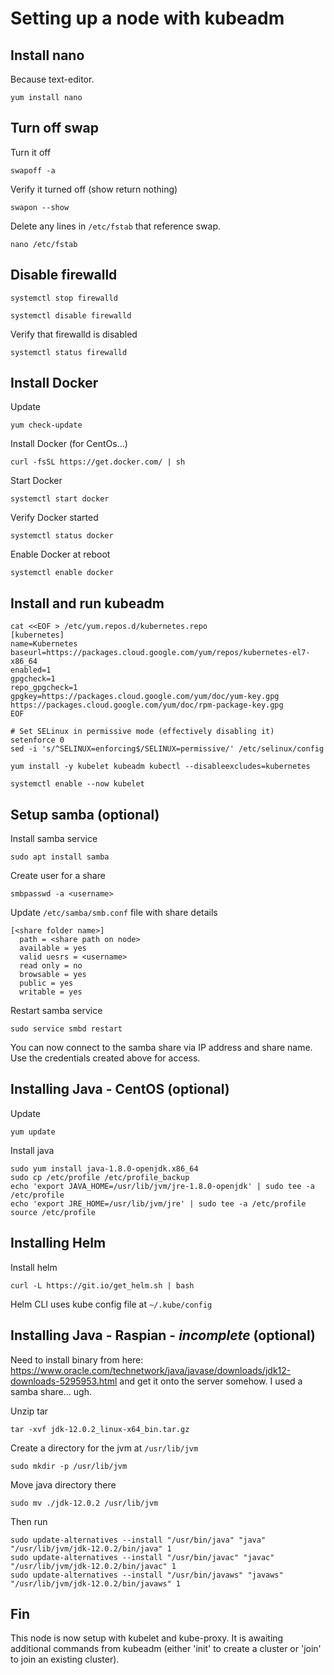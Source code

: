 # Setting up a node with kubeadm

## Install nano

Because text-editor.

`yum install nano`

## Turn off swap

Turn it off

`swapoff -a`

Verify it turned off (show return nothing)

`swapon --show`

Delete any lines in `/etc/fstab` that reference swap.

`nano /etc/fstab`

## Disable firewalld

`systemctl stop firewalld`

`systemctl disable firewalld`

Verify that firewalld is disabled

`systemctl status firewalld`

## Install Docker

Update

`yum check-update`

Install Docker (for CentOs...)

`curl -fsSL https://get.docker.com/ | sh`

Start Docker

`systemctl start docker`

Verify Docker started

`systemctl status docker`

Enable Docker at reboot

`systemctl enable docker`


## Install and run kubeadm

```
cat <<EOF > /etc/yum.repos.d/kubernetes.repo
[kubernetes]
name=Kubernetes
baseurl=https://packages.cloud.google.com/yum/repos/kubernetes-el7-x86_64
enabled=1
gpgcheck=1
repo_gpgcheck=1
gpgkey=https://packages.cloud.google.com/yum/doc/yum-key.gpg https://packages.cloud.google.com/yum/doc/rpm-package-key.gpg
EOF

# Set SELinux in permissive mode (effectively disabling it)
setenforce 0
sed -i 's/^SELINUX=enforcing$/SELINUX=permissive/' /etc/selinux/config

yum install -y kubelet kubeadm kubectl --disableexcludes=kubernetes

systemctl enable --now kubelet
```

## Setup samba (optional)

Install samba service

`sudo apt install samba`

Create user for a share

`smbpasswd -a <username>`

Update `/etc/samba/smb.conf` file with share details

```
[<share folder name>]
  path = <share path on node>
  available = yes
  valid uesrs = <username>
  read only = no
  browsable = yes
  public = yes
  writable = yes
```

Restart samba service

`sudo service smbd restart`

You can now connect to the samba share via IP address and share name. Use the credentials created above for access.

## Installing Java - CentOS (optional)

Update

`yum update`

Install java

```
sudo yum install java-1.8.0-openjdk.x86_64
sudo cp /etc/profile /etc/profile_backup
echo 'export JAVA_HOME=/usr/lib/jvm/jre-1.8.0-openjdk' | sudo tee -a /etc/profile 
echo 'export JRE_HOME=/usr/lib/jvm/jre' | sudo tee -a /etc/profile source /etc/profile
```

## Installing Helm

Install helm

`curl -L https://git.io/get_helm.sh | bash`

Helm CLI uses kube config file at `~/.kube/config`

## Installing Java - Raspian - _incomplete_ (optional)

Need to install binary from here: https://www.oracle.com/technetwork/java/javase/downloads/jdk12-downloads-5295953.html
and get it onto the server somehow. I used a samba share... ugh.

Unzip tar

`tar -xvf jdk-12.0.2_linux-x64_bin.tar.gz`

Create a directory for the jvm at `/usr/lib/jvm`

`sudo mkdir -p /usr/lib/jvm`

Move java directory there

`sudo mv ./jdk-12.0.2 /usr/lib/jvm`

Then run

```
sudo update-alternatives --install "/usr/bin/java" "java" "/usr/lib/jvm/jdk-12.0.2/bin/java" 1
sudo update-alternatives --install "/usr/bin/javac" "javac" "/usr/lib/jvm/jdk-12.0.2/bin/javac" 1
sudo update-alternatives --install "/usr/bin/javaws" "javaws" "/usr/lib/jvm/jdk-12.0.2/bin/javaws" 1
```

## Fin

This node is now setup with kubelet and kube-proxy. It is awaiting additional commands from kubeadm (either 'init' to create a cluster or 'join' to join an existing cluster).

